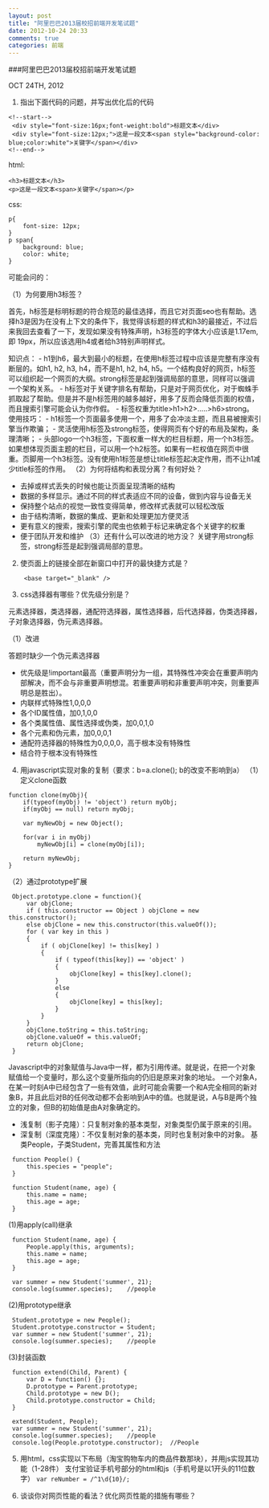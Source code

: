 ```yaml
---
layout: post
title: "阿里巴巴2013届校招前端开发笔试题"
date: 2012-10-24 20:33
comments: true
categories: 前端
---
```


###阿里巴巴2013届校招前端开发笔试题

OCT 24TH, 2012

1. 指出下面代码的问题，并写出优化后的代码

```
<!--start-->
 <div style="font-size:16px;font-weight:bold">标题文本</div>
 <div style="font-size:12px;">这是一段文本<span style="background-color: blue;color:white">关键字</span></div>
<!--end-->
```

html:

```
<h3>标题文本</h3>
<p>这是一段文本<span>关键字</span></p>
```

css:

```
p{
	font-size: 12px;
}
p span{
    background: blue;
    color: white;
}
```
可能会问的：

（1）为何要用h3标签？

  首先，h标签是标明标题的符合规范的最佳选择，而且它对页面seo也有帮助。选择h3是因为在没有上下文的条件下，我觉得该标题的样式和h3的最接近，不过后来我回去查看了一下，发现如果没有特殊声明，h3标签的字体大小应该是1.17em,即 19px，所以应该选用h4或者给h3特别声明样式。

  知识点：
      - h1到h6，最大到最小的标题，在使用h标签过程中应该是完整有序没有断层的。如h1, h2, h3, h4，而不是h1, h2, h4, h5。一个结构良好的网页，h标签可以组织起一个网页的大纲。strong标签是起到强调局部的意思，同样可以强调一个架构关系。
      - h标签对于关键字排名有帮助，只是对于网页优化，对于蜘蛛手抓取起了帮助。但是并不是h标签用的越多越好，用多了反而会降低页面的权值，而且搜索引擎可能会认为你作假。
      - 标签权重为title>h1>h2>.....>h6>strong。
  使用技巧：
      - h1标签一个页面最多使用一个，用多了会冲淡主题，而且易被搜索引擎当作欺骗；
      - 灵活使用h标签及strong标签，使得网页有个好的布局及架构，条理清晰；
      - 头部logo一个h3标签，下面权重一样大的栏目标题，用一个h3标签。如果想体现页面主题的栏目，可以用一个h2标签。如果有一栏权值在网页中很重。页脚用一个h3标签。没有使用h1标签是想让title标签起决定作用，而不让h1减少title标签的作用。
（2）为何将结构和表现分离？有何好处？
  - 去掉或样式丢失的时候也能让页面呈现清晰的结构
  - 数据的多样显示。通过不同的样式表适应不同的设备，做到内容与设备无关
  - 保持整个站点的视觉一致性变得简单，修改样式表就可以轻松改版
  - 由于结构清晰，数据的集成、更新和处理更加方便灵活
  - 更有意义的搜索，搜索引擎的爬虫也依赖于标记来确定各个关键字的权重
  - 便于团队开发和维护
（3）还有什么可以改进的地方没？
  关键字用strong标签，strong标签是起到强调局部的意思。
  
2. 使页面上的链接全部在新窗口中打开的最快捷方式是？

 		<base target="_blank" />
 		
3. css选择器有哪些？优先级分别是？

元素选择器，类选择器，通配符选择器，属性选择器，后代选择器，伪类选择器，子对象选择器，伪元素选择器。

（1）改进

 答题时缺少一个伪元素选择器
 - 优先级是!important最高（重要声明分为一组，其特殊性冲突会在重要声明内部解决，而不会与非重要声明想混。若重要声明和非重要声明冲突，则重要声明总是胜出）。
 - 内联样式特殊性1,0,0,0
 - 各个ID属性值，加0,1,0,0
 - 各个类属性值、属性选择或伪类，加0,0,1,0
 - 各个元素和伪元素，加0,0,0,1
 - 通配符选择器的特殊性为0,0,0,0，高于根本没有特殊性
 - 结合符于根本没有特殊性

4. 用javascript实现对象的复制（要求：b=a.clone(); b的改变不影响到a）
（1）定义clone函数

```
function clone(myObj){
	if(typeof(myObj) != 'object') return myObj;
   	if(myObj == null) return myObj;

   	var myNewObj = new Object();

   	for(var i in myObj)
     	myNewObj[i] = clone(myObj[i]);

   	return myNewObj;
}
```

（2）通过prototype扩展

```
 Object.prototype.clone = function(){
     var objClone;
     if ( this.constructor == Object ) objClone = new this.constructor(); 
     else objClone = new this.constructor(this.valueOf()); 
     for ( var key in this )
     {
         if ( objClone[key] != this[key] )
         { 
             if ( typeof(this[key]) == 'object' )
             { 
                 objClone[key] = this[key].clone();
             }
             else
             {
                 objClone[key] = this[key];
             }
         }
     }
     objClone.toString = this.toString;
     objClone.valueOf = this.valueOf;
     return objClone; 
 }
```

 Javascript中的对象赋值与Java中一样，都为引用传递。就是说，在把一个对象赋值给一个变量时，那么这个变量所指向的仍旧是原来对象的地址。
 一个对象A，在某一时刻A中已经包含了一些有效值，此时可能会需要一个和A完全相同的新对象B，并且此后对B的任何改动都不会影响到A中的值。也就是说，A与B是两个独立的对象，但B的初始值是由A对象确定的。
 - 浅复制（影子克隆）：只复制对象的基本类型，对象类型仍属于原来的引用。
 - 深复制（深度克隆）：不仅复制对象的基本类，同时也复制对象中的对象。
基类People，子类Student，完善其属性和方法

```
 function People() {
     this.species = "people";
 }

 function Student(name, age) {
     this.name = name;
     this.age = age;
 }
```

(1)用apply(call)继承

```
 function Student(name, age) {
     People.apply(this, arguments);
     this.name = name;
     this.age = age;
 }

 var summer = new Student('summer', 21);
 console.log(summer.species);    //people
```

(2)用prototype继承

```
 Student.prototype = new People();
 Student.prototype.constructor = Student;
 var summer = new Student('summer', 21);
 console.log(summer.species);    //people
```

(3)封装函数

```
 function extend(Child, Parent) {
     var D = function() {};
     D.prototype = Parent.prototype;
     Child.prototype = new D();
     Child.prototype.constructor = Child;
 }

 extend(Student, People);
 var summer = new Student('summer', 21);
 console.log(summer.species);    //people
 console.log(People.prototype.constructor);  //People
```

5. 用html，css实现以下布局（淘宝购物车内的商品件数那块），并用js实现其功能（1-28件）
支付宝验证手机号部分的html和js（手机号是以1开头的11位数字）
 `var reNumber = /^1\d{10}/;`
 
6. 谈谈你对网页性能的看法？优化网页性能的措施有哪些？